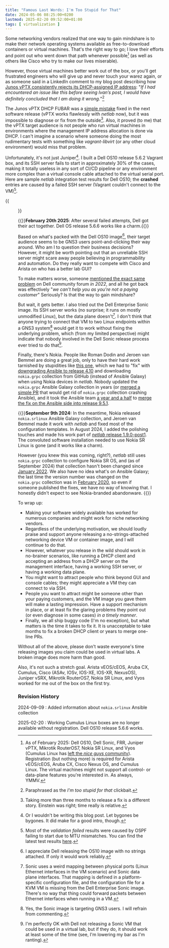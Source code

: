 ```yaml
---
title: "Famous Last Words: I'm Too Stupid for That"
date: 2024-05-06 08:25:00+0200
lastmod: 2025-02-20 09:52:00+01:00
tags: [ virtualization ]
---
```

Some networking vendors realized that one way to gain mindshare is to make their network operating systems available as free-to-download containers or virtual machines. That's the right way to go; I love their efforts and point out who went down that path whenever possible[^AOT] (as well as others like Cisco who try to make our lives miserable).

[^AOT]: As of February 2025: Dell OS10, Dell Sonic, FRR, Juniper vPTX, Mikrotik RouterOS7, Nokia SR Linux, and Vyos (Cumulus Linux has [left the *nice guys* community](/2025/02/goodbye-cumulus-community/)). Registration (but nothing more) is required for Arista vEOS/cEOS, Aruba CX, Cisco Nexus OS, and Cumulus Linux. The virtual machines might not support all control- or data-plane features you're interested in. As always, YMMV.

However, those virtual machines better work out of the box, or you'll get frustrated engineers who will give up and never touch your warez again, or as someone said in a LinkedIn comment to my blog post describing how [Junos vPTX consistently rejects its DHCP-assigned IP address](/2023/10/vjunos-declines-dhcp-address/): "_If I had encountered an issue like this before seeing Ivan’s post, I would have definitely concluded that I am doing it wrong._"[^CB]
<!--more-->
[^CB]: Paraphrased as the *I'm too stupid for that* clickbait.

The Junos vPTX DHCP FUBAR was a [simple mistake](/2023/10/vjunos-declines-dhcp-address/#1974) fixed in the next software release (vPTX works flawlessly with _netlab_ now), but it was impossible to diagnose or fix from the outside[^MT3M]. Also, it proved (to me) that the vPTX target audience is not people who run virtual machines in environments where the management IP address allocation is done via DHCP. I can't imagine a scenario where someone doing the most rudimentary tests with something like *vagrant-libvirt* (or any other cloud environment) would miss that problem.

[^MT3M]: Taking more than three months to release a fix is a different story. Einstein was right; time really is relative.

Unfortunately, it's not just Juniper[^NWTBP]. I built a Dell OS10 release 5.6.2 Vagrant box, and its SSH server fails to start in approximately 30% of the cases, making it totally useless in any sort of CI/CD pipeline or any environment more complex than a virtual console cable attached to the virtual serial port. Here are sample _netlab_ integration test results for Dell OS10; the **crashed** entries are caused by a failed SSH server (Vagrant couldn't connect to the VM)[^MTU].

{{<figure src="/2024/05/dell-os10-results.jpg">}}

[^MTU]: Most of the *validation failed* results were caused by OSPF failing to start due to MTU mismatches. You can find the latest test results [here](https://tests.netlab.tools/_html/dellos10-libvirt).

{{<note info>}}**February 20th 2025**: After several failed attempts, Dell got their act together. Dell OS release 5.6.6 works like a charm.{{</note>}}

Based on what's packed with the Dell OS10 image[^TAT], their target audience seems to be GNS3 users point-and-clicking their way around. Who am I to question their business decisions? However, it might be worth pointing out that an unreliable SSH server might scare away people believing in programmability and automation. Do they really want to compete with Cisco and Arista on who has a better lab GUI?

To make matters worse, someone [mentioned the exact same problem](https://www.dell.com/community/en/conversations/networking-general/s6010-gns3-ssh-not-listening-on-management-port/647f9fa5f4ccf8a8de4839c0) on Dell community forum *in 2022*, and all he got back was effectively "_we can't help you as you're not a paying customer_" Seriously? Is that the way to gain mindshare?

[^NWTBP]: Or I wouldn't be writing this blog post. Let bygones be bygones. It did make for a good intro, though.

[^TAT]: I appreciate Dell releasing the OS10 image with no strings attached. If only it would work reliably.

But wait, it gets better. I also tried out the Dell Enterprise Sonic image. Its SSH server works (no surprise; it runs on mostly unmodified Linux), but the data plane doesn't[^SMD]. I don't think that anyone trying to connect that VM to two Linux endpoints within a GNS3 system[^GA] would get it to work without fixing the underlying problem, which (from my limited perspective) might indicate that nobody involved in the Dell Sonic release process ever tried to do that[^PFB].

[^SMD]: Sonic uses a weird mapping between physical ports (Linux Ethernet interfaces in the VM scenario) and Sonic data plane interfaces. That mapping is defined in a platform-specific configuration file, and the configuration file for a KVM VM is missing from the Dell Enterprise Sonic image. There's no way that thing could forward packets between Ethernet interfaces when running in a VM.

[^GA]: Yes, the Sonic image is targeting GNS3 users. I will refrain from commenting.

[^PFB]: I'm perfectly OK with Dell not releasing a Sonic VM that could be used in a virtual lab, but if they do, it should work at least some of the time (see, I'm lowering my bar as I'm ranting).

Finally, there's Nokia. People like Roman Dodin and Jeroen van Bemmel are doing a great job, only to have their hard work tarnished by stupidities like [this one](https://github.com/nokia/ansible-networking-collections/issues/23), which we had to "fix" with [downgrading Ansible to release 4.10](https://github.com/ipspace/netlab/blob/2177d6cb797bd26340ebd594218fca194bc9b1fd/netsim/install/grpc.sh#L36) and downloading `nokia.grpc` collection from GitHub (instead of Ansible Galaxy) when using Nokia devices in _netlab_. Nobody updated the `nokia.grpc` Ansible Galaxy collection in years (or [merged a simple PR](https://github.com/nokia/ansible-networking-collections/pull/27) that would get rid of `nokia.grpc` collection crashing Ansible), and it took the Ansible team [a year and a half](https://github.com/ansible/ansible/pull/79372) to [merge the fix on the Ansible side into release 9.5.1](https://github.com/ansible/ansible/pull/82956).

{{<note update>}}**September 9th 2024:** In the meantime, Nokia released `nokia.srlinux` Ansible Galaxy collection, and Jeroen van Bemmel made it work with *netlab* and fixed most of the configuration templates. In August 2024, I added the polishing touches and made his work part of [*netlab* release 1.9.0-post1](https://netlab.tools/release/1.9/#release-1-9-0-post1). The convoluted software installation needed to use Nokia SR Linux is gone (and it works like a charm).

However (you knew this was coming, right?), _netlab_ still uses `nokia.grpc` collection to configure Nokia SR OS, and (as of September 2024) that collection hasn't been changed since [January 2022](https://github.com/nokia/ansible-networking-collections/commit/f7b6aa79d87c509cd297c122b24018530250288e). We also have no idea what's on Ansible Galaxy; the last time the version number was changed on the `nokia.grpc` collection was in [February 2020](https://github.com/nokia/ansible-networking-collections/commit/6b572c3591256745cf7a555cce97cd0b0142addb), so even if someone published the fixes, we have no way of knowing that. I honestly didn't expect to see Nokia-branded abandonware.
{{</note>}}

To wrap up:

* Making your software widely available has worked for numerous companies and might work for niche networking vendors. 
* Regardless of the underlying motivation, we should loudly praise and support anyone releasing a no-strings-attached networking device VM or container image, and I will continue to do that.
* However, whatever you release in the wild should work in no-brainer scenarios, like running a DHCP client and accepting an address from a DHCP server on the management interface, having a working SSH server, or having a working data plane.
* You might want to attract people who think beyond GUI and console cables; they might appreciate a VM they can connect to via SSH.
* People you want to attract might be someone other than your paying customers, and the VM image you gave them will make a lasting impression. Have a support mechanism in place, or at least fix the glaring problems they point out (or even diagnose in some cases) *in a timely manner*.
* Finally, we all ship buggy code (I'm no exception), but what matters is the time it takes to fix it. It is unacceptable to take months to fix a broken DHCP client or years to merge one-line PRs.

Without all of the above, please don't waste everyone's time releasing images you claim could be used in virtual labs. A broken image does more harm than good.

Also, it's not such a stretch goal. Arista vEOS/cEOS, Aruba CX, Cumulus, Cisco (ASAv, IOSv, IOS-XE, IOS-XR, NexusOS), Juniper vSRX, Mikrotik RouterOS7, Nokia SR Linux, and Vyos worked for me out of the box on the first try.

### Revision History

2024-09-09
: Added information about `nokia.srlinux` Ansible collection

2025-02-20
: Working Cumulus Linux boxes are no longer available without registration. Dell OS10 release 5.6.6 works.
